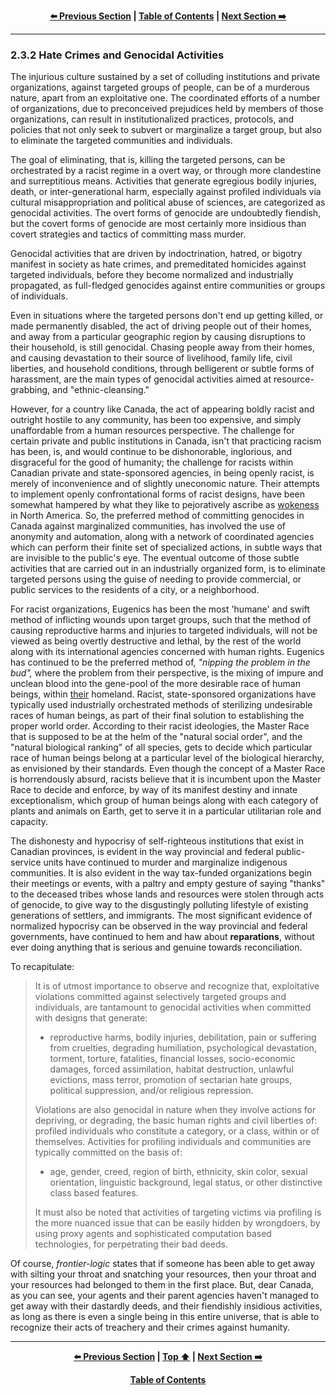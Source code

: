 <div align="center">
  
  **[:arrow_left: Previous Section][Prev] | [Table of Contents][TOC] | [Next Section :arrow_right:][Next]**
  
  [Prev]: ./02-3-1-3.md
  [Next]: ./02-3-2-1.md
  [TOC]: ./README.md#table-of-contents
  
</div>

---

### 2.3.2 Hate Crimes and Genocidal Activities

The injurious culture sustained by a set of colluding institutions and private organizations, against targeted groups of people, can be of a murderous nature, apart from an exploitative one. The coordinated efforts of a number of organizations, due to preconceived prejudices held by members of those organizations, can result in institutionalized practices, protocols, and policies that not only seek to subvert or marginalize a target group, but also to eliminate the targeted communities and individuals. 

The goal of eliminating, that is, killing the targeted persons, can be orchestrated by a racist regime in a overt way, or through more clandestine and surreptitious means. Activities that generate egregious bodily injuries, death, or inter-generational harm, especially against profiled individuals via cultural misappropriation and political abuse of sciences, are categorized as genocidal activities. The overt forms of genocide are undoubtedly fiendish, but the covert forms of genocide are most certainly more insidious than covert strategies and tactics of committing mass murder. 

Genocidal activities that are driven by indoctrination, hatred, or bigotry manifest in society as hate crimes, and premeditated homicides against targeted individuals, before they become normalized and industrially propagated, as full-fledged genocides against entire communities or groups of individuals. 

Even in situations where the targeted persons don't end up getting killed, or made permanently disabled, the act of driving people out of their homes, and away from a particular geographic region by causing disruptions to their household, is still genocidal. Chasing people away from their homes, and causing devastation to their source of livelihood, family life, civil liberties, and household conditions, through belligerent or subtle forms of harassment, are the main types of genocidal activities aimed at resource-grabbing, and "ethnic-cleansing." 

However, for a country like Canada, the act of appearing boldly racist and outright hostile to any community, has been too expensive, and simply unaffordable from a human resources perspective. The challenge for certain private and public institutions in Canada, isn't that practicing racism has been, is, and would continue to be dishonorable, inglorious, and disgraceful for the good of humanity; the challenge for racists within Canadian private and state-sponsored agencies, in being openly racist, is merely of inconvenience and of slightly uneconomic nature. Their attempts to implement openly confrontational forms of racist designs, have been somewhat hampered by what they like to pejoratively ascribe as [wokeness](https://en.wikipedia.org/wiki/Woke) in North America. So, the preferred method of committing genocides in Canada against marginalized communities, has involved the use of anonymity and automation, along with a network of coordinated agencies which can perform their finite set of specialized actions, in subtle ways that are invisible to the public's eye. The eventual outcome of those subtle activities that are carried out in an industrially organized form, is to eliminate targeted persons using the guise of needing to provide commercial, or public services to the residents of a city, or a neighborhood. 

For racist organizations, Eugenics has been the most 'humane' and swift method of inflicting wounds upon target groups, such that the method of causing reproductive harms and injuries to targeted individuals, will not be viewed as being overtly destructive and lethal, by the rest of the world along with its international agencies concerned with human rights. Eugenics has continued to be the preferred method of, *"nipping the problem in the bud",* where the problem from their perspective, is the mixing of impure and unclean blood into the gene-pool of the more desirable race of human beings, within <ins>their</ins> homeland. Racist, state-sponsored organizations have typically used industrially orchestrated methods of sterilizing undesirable races of human beings, as part of their final solution to establishing the proper world order. According to their racist ideologies, the Master Race that is supposed to be at the helm of the "natural social order", and the "natural biological ranking" of all species, gets to decide which particular race of human beings belong at a particular level of the biological hierarchy, as envisioned by their standards. Even though the concept of a Master Race is horrendously absurd, racists believe that it is incumbent upon the Master Race to decide and enforce, by way of its manifest destiny and innate exceptionalism, which group of human beings along with each category of plants and animals on Earth, get to serve it in a particular utilitarian role and capacity. 

The dishonesty and hypocrisy of self-righteous institutions that exist in Canadian provinces, is evident in the way provincial and federal public-service units have continued to murder and marginalize indigenous communities. It is also evident in the way tax-funded organizations begin their meetings or events, with a paltry and empty gesture of saying "thanks" to the deceased tribes whose lands and resources were stolen through acts of genocide, to give way to the disgustingly polluting lifestyle of existing generations of settlers, and immigrants. The most significant evidence of normalized hypocrisy can be observed in the way provincial and federal governments, have continued to hem and haw about **reparations**, without ever doing anything that is serious and genuine towards reconciliation.   

To recapitulate:

>It is of utmost importance to observe and recognize that, exploitative violations committed against selectively targeted groups and individuals, are tantamount to genocidal activities when committed with designs that generate: 
>  
>- reproductive harms, bodily injuries, debilitation, pain or suffering from cruelties, degrading humiliation, psychological devastation, torment, torture, fatalities, financial losses, socio-economic damages, forced assimilation, habitat destruction, unlawful evictions, mass terror, promotion of sectarian hate groups, political suppression, and/or religious repression. 
>    
>Violations are also genocidal in nature when they involve actions for depriving, or degrading, the basic human rights and civil liberties of: profiled individuals who constitute a category, or a class, within or of themselves. Activities for profiling individuals and communities are typically committed on the basis of: 
>
>- age, gender, creed, region of birth, ethnicity, skin color, sexual orientation, linguistic background, legal status, or other distinctive class based features. 
>
>It must also be noted that activities of targeting victims via profiling is the more nuanced issue that can be easily hidden by wrongdoers, by using proxy agents and sophisticated computation based technologies, for perpetrating their bad deeds.

Of course, *frontier-logic* states that if someone has been able to get away with silting your throat and snatching your resources, then your throat and your resources had belonged to them in the first place. But, dear Canada, as you can see, your agents and their parent agencies haven't managed to get away with their dastardly deeds, and their fiendishly insidious activities, as long as there is even a single being in this entire universe, that is able to recognize their acts of treachery and their crimes against humanity.  

---
<div align="center">
  
  **[:arrow_left: Previous Section][Prev] | [Top :arrow_up:][Top] | [Next Section :arrow_right:][Next]** 
  
  **[Table of Contents][TOC]**

  [Prev]: ./02-3-1-3.md
  [Top]: ./02-3-2.md
  [Next]: ./02-3-2-1.md
  [TOC]: ./README.md#table-of-contents
  
</div>